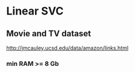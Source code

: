 # Linear SVC


## Movie and TV dataset 
http://jmcauley.ucsd.edu/data/amazon/links.html


### min RAM >= 8 Gb